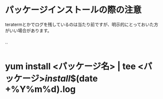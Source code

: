 # パッケージインストールの際の注意
teratermとかでログを残しているのは当たり前ですが、明示的にとっておいた方がいい場合があります。

##
 ``
# yum install <パッケージ名> | tee <パッケージ>_install_$(date +%Y%m%d).log
```
